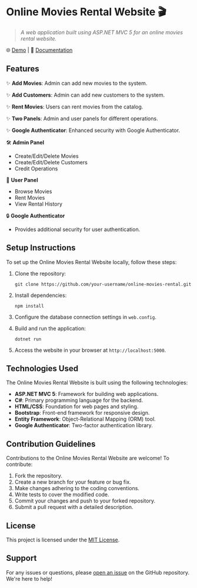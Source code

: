 # Online Movies Rental Website 🎬

> *A web application built using ASP.NET MVC 5 for an online movies rental website.*

🌐 [Demo](https://www.example.com) | 📘 [Documentation](https://www.example.com/docs)

## Features

✨ **Add Movies**: Admin can add new movies to the system.

✨ **Add Customers**: Admin can add new customers to the system.

✨ **Rent Movies**: Users can rent movies from the catalog.

✨ **Two Panels**: Admin and user panels for different operations.

✨ **Google Authenticator**: Enhanced security with Google Authenticator.

🛠️ **Admin Panel**

- Create/Edit/Delete Movies
- Create/Edit/Delete Customers
- Credit Operations

👤 **User Panel**

- Browse Movies
- Rent Movies
- View Rental History

🔒 **Google Authenticator**

- Provides additional security for user authentication.

## Setup Instructions

To set up the Online Movies Rental Website locally, follow these steps:

1. Clone the repository:

   ```shell
   git clone https://github.com/your-username/online-movies-rental.git
   ```

2. Install dependencies:

   ```shell
   npm install
   ```

3. Configure the database connection settings in `web.config`.

4. Build and run the application:

   ```shell
   dotnet run
   ```

5. Access the website in your browser at `http://localhost:5000`.

## Technologies Used

The Online Movies Rental Website is built using the following technologies:

- **ASP.NET MVC 5**: Framework for building web applications.
- **C#**: Primary programming language for the backend.
- **HTML/CSS**: Foundation for web pages and styling.
- **Bootstrap**: Front-end framework for responsive design.
- **Entity Framework**: Object-Relational Mapping (ORM) tool.
- **Google Authenticator**: Two-factor authentication library.

## Contribution Guidelines

Contributions to the Online Movies Rental Website are welcome! To contribute:

1. Fork the repository.
2. Create a new branch for your feature or bug fix.
3. Make changes adhering to the coding conventions.
4. Write tests to cover the modified code.
5. Commit your changes and push to your forked repository.
6. Submit a pull request with a detailed description.

## License

This project is licensed under the [MIT License](https://opensource.org/licenses/MIT).

## Support

For any issues or questions, please [open an issue](https://github.com/Priyansh2902/Movies_Rental/issues) on the GitHub repository. We're here to help!

